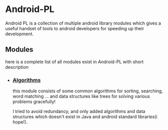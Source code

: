 # Android-PL
Android PL is a collection of multiple android library modules which gives a useful handset of tools to android developers for speeding up their development.

## Modules
here is a complete list of all modules exist in Android-PL with short description

* ###  [Algorithms](algorithms/README.md)
    this module consists of some common algorithms for sorting, searching, word matching ... and data structures like trees
    for solving various problems gracefully!

    I tried to avoid redundancy, and only added algorithms and data structures which doesn't exist in Java and android standard libraries(i hope!).
